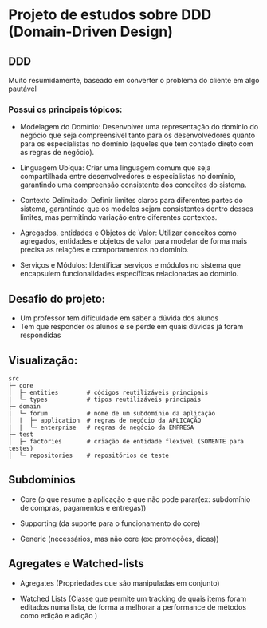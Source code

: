 # Projeto de estudos sobre DDD (Domain-Driven Design)

## DDD
Muito resumidamente, baseado em converter o problema do cliente em algo pautável

### Possui os principais tópicos:

- Modelagem do Domínio: Desenvolver uma representação do domínio do negócio que seja compreensível tanto para os desenvolvedores quanto para os especialistas no domínio (aqueles que tem contado direto com as regras de negócio).

- Linguagem Ubíqua: Criar uma linguagem comum que seja compartilhada entre desenvolvedores e especialistas no domínio, garantindo uma compreensão consistente dos conceitos do sistema.

- Contexto Delimitado: Definir limites claros para diferentes partes do sistema, garantindo que os modelos sejam consistentes dentro desses limites, mas permitindo variação entre diferentes contextos.

- Agregados, entidades e Objetos de Valor: Utilizar conceitos como agregados, entidades e objetos de valor para modelar de forma mais precisa as relações e comportamentos no domínio.

- Serviços e Módulos: Identificar serviços e módulos no sistema que encapsulem funcionalidades específicas relacionadas ao domínio.

## Desafio do projeto:
- Um professor tem dificuldade em saber a dúvida dos alunos
- Tem que responder os alunos e se perde em quais dúvidas já foram respondidas

## Visualização:

```
src
├─ core
│  ├─ entities        # códigos reutilizáveis principais
|  └─ types           # tipos reutilizáveis principais
├─ domain 
|  └─ forum           # nome de um subdomínio da aplicação
│  |  ├─ application  # regras de negócio da APLICAÇÃO
|  |  └─ enterprise   # regras de negócio da EMPRESA
├─ test
│  ├─ factories       # criação de entidade flexível (SOMENTE para testes)
│  └─ repositories    # repositórios de teste
```

## Subdomínios

- Core (o que resume a aplicação e que não pode parar(ex: subdomínio de compras, pagamentos e entregas))
  
- Supporting (da suporte para o funcionamento do core)
  
- Generic (necessários, mas não core (ex: promoções, dicas))

## Agregates e Watched-lists

- Agregates (Propriedades que são manipuladas em conjunto)

- Watched Lists (Classe que permite um tracking de quais items foram editados numa lista, de forma a melhorar a performance de métodos como edição e adição )